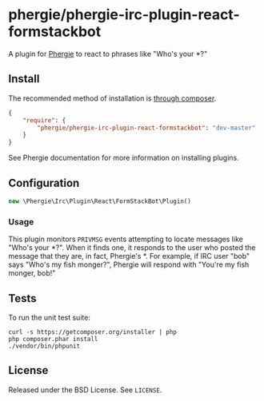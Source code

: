 # phergie/phergie-irc-plugin-react-formstackbot

A plugin for [Phergie](http://github.com/phergie/phergie-irc-bot-react/) to react to phrases like "Who's your *?"

## Install

The recommended method of installation is [through composer](http://getcomposer.org).

```JSON
{
    "require": {
        "phergie/phergie-irc-plugin-react-formstackbot": "dev-master"
    }
}
```

See Phergie documentation for more information on installing plugins.

## Configuration

```php
new \Phergie\Irc\Plugin\React\FormStackBot\Plugin()
```

### Usage

This plugin monitors `PRIVMSG` events attempting to locate messages like "Who's your *?". When it finds 
one, it responds to the user who posted the message that they are, in fact, Phergie's *. For example, if IRC user
"bob" says "Who's my fish monger?", Phergie will respond with "You're my fish monger, bob!"

## Tests

To run the unit test suite:

```
curl -s https://getcomposer.org/installer | php
php composer.phar install
./vendor/bin/phpunit
```

## License

Released under the BSD License. See `LICENSE`.
